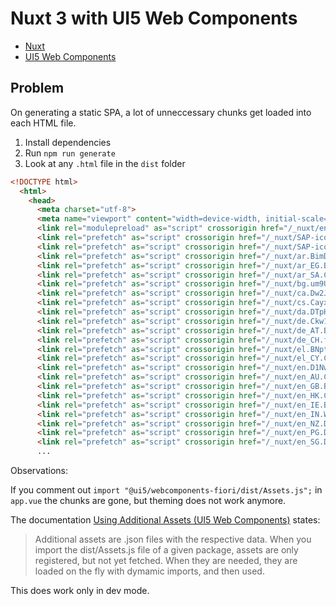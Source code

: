 # Nuxt 3 with UI5 Web Components

- [Nuxt](https://nuxt.com)
- [UI5 Web Components](https://sap.github.io/ui5-webcomponents/)

## Problem

On generating a static SPA, a lot of unneccessary chunks get loaded into each HTML file.

1. Install dependencies
2. Run `npm run generate`
3. Look at any `.html` file in the `dist` folder

```html
<!DOCTYPE html>
  <html>
    <head>
      <meta charset="utf-8">
      <meta name="viewport" content="width=device-width, initial-scale=1">
      <link rel="modulepreload" as="script" crossorigin href="/_nuxt/entry.zb6SGyru.js">
      <link rel="prefetch" as="script" crossorigin href="/_nuxt/SAP-icons.Dwu9dWpk.js">
      <link rel="prefetch" as="script" crossorigin href="/_nuxt/SAP-icons.CpYjjxFv.js">
      <link rel="prefetch" as="script" crossorigin href="/_nuxt/ar.BimD34qr.js">
      <link rel="prefetch" as="script" crossorigin href="/_nuxt/ar_EG.BimD34qr.js">
      <link rel="prefetch" as="script" crossorigin href="/_nuxt/ar_SA.Ct_UrH9d.js">
      <link rel="prefetch" as="script" crossorigin href="/_nuxt/bg.um9Ug5iO.js">
      <link rel="prefetch" as="script" crossorigin href="/_nuxt/ca.Dw2JUual.js">
      <link rel="prefetch" as="script" crossorigin href="/_nuxt/cs.Cayx8hzq.js">
      <link rel="prefetch" as="script" crossorigin href="/_nuxt/da.DTpHCBFv.js">
      <link rel="prefetch" as="script" crossorigin href="/_nuxt/de.Ckw1fi62.js">
      <link rel="prefetch" as="script" crossorigin href="/_nuxt/de_AT.BCtjmtIY.js">
      <link rel="prefetch" as="script" crossorigin href="/_nuxt/de_CH.ffHg75xL.js">
      <link rel="prefetch" as="script" crossorigin href="/_nuxt/el.BNpttV-4.js">
      <link rel="prefetch" as="script" crossorigin href="/_nuxt/el_CY.Cmpyp2zq.js">
      <link rel="prefetch" as="script" crossorigin href="/_nuxt/en.D1NwOxM3.js">
      <link rel="prefetch" as="script" crossorigin href="/_nuxt/en_AU.Cbc46rTS.js">
      <link rel="prefetch" as="script" crossorigin href="/_nuxt/en_GB.Bu1yvnL9.js">
      <link rel="prefetch" as="script" crossorigin href="/_nuxt/en_HK.C7mzizTl.js">
      <link rel="prefetch" as="script" crossorigin href="/_nuxt/en_IE.BIrUDBXI.js">
      <link rel="prefetch" as="script" crossorigin href="/_nuxt/en_IN.WcuuBgb0.js">
      <link rel="prefetch" as="script" crossorigin href="/_nuxt/en_NZ.DhXT_Qhk.js">
      <link rel="prefetch" as="script" crossorigin href="/_nuxt/en_PG.DjSn8gnQ.js">
      <link rel="prefetch" as="script" crossorigin href="/_nuxt/en_SG.DUPVU1qC.js">
      ...
```

Observations:

If you comment out `import "@ui5/webcomponents-fiori/dist/Assets.js";` in `app.vue` the chunks are gone, but theming does not work anymore. 

The documentation [Using Additional Assets (UI5 Web Components)](https://sap.github.io/ui5-webcomponents/playground/?path=/docs/docs-getting-started-using-assets--docs) states:

> Additional assets are .json files with the respective data. When you import the dist/Assets.js file of a given package, assets are only registered, but not yet fetched. When they are needed, they are loaded on the fly with dymamic imports, and then used.

This does work only in dev mode.